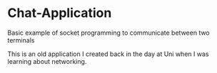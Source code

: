 # Chat-Application
Basic example of socket programming to communicate between two terminals

This is an old application I created back in the day at Uni when I was learning about networking.
